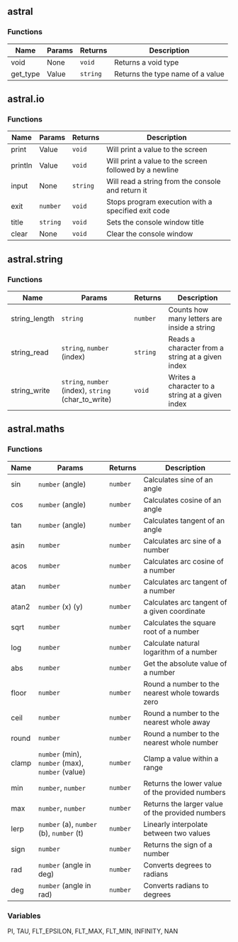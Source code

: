 ## astral

### Functions
| Name     | Params | Returns  | Description                      |
| -------- |------- | -------- | -------------------------------- |
| void     | None   | `void`   | Returns a void type              |
| get_type | Value  | `string` | Returns the type name of a value |

## astral.io

### Functions
| Name    | Params   | Returns  | Description                                            |
| ------- | -------- | -------- | ------------------------------------------------------ |
| print   | Value    | `void`   | Will print a value to the screen                       |
| println | Value    | `void`   | Will print a value to the screen followed by a newline |
| input   | None     | `string` | Will read a string from the console and return it      |
| exit    | `number` | `void`   | Stops program execution with a specified exit code     |
| title   | `string` | `void`   | Sets the console window title                          |
| clear   | None     | `void`   | Clear the console window                               |

## astral.string

### Functions
| Name          |  Params                                              | Returns  | Description                                      |
| ------------- | ---------------------------------------------------- | -------- | ------------------------------------------------ |
| string_length |  `string`                                            | `number` | Counts how many letters are inside a string      |
| string_read   | `string`, `number` (index)                           | `string` | Reads a character from a string at a given index |
| string_write  | `string`, `number` (index), `string` (char_to_write) | `void`   | Writes a character to a string at a given index  |

## astral.maths

### Functions
| Name | Params | Returns | Description |
| ------- | ------------ | -------- | ------------------------------------------------------ |
| sin   | `number` (angle) | `number` | Calculates sine of an angle
| cos   | `number` (angle) | `number` | Calculates cosine of an angle
| tan   | `number` (angle) | `number` | Calculates tangent of an angle
| asin  | `number`         | `number` | Calculates arc sine of a number
| acos  | `number`         | `number` | Calculates arc cosine of a number
| atan  | `number`         | `number` | Calculates arc tangent of a number
| atan2 | `number` (x) (y) | `number` | Calculates arc tangent of a given coordinate
| sqrt  | `number`         | `number` | Calculates the square root of a number
| log   | `number`         | `number` | Calculate natural logarithm of a number
| abs   | `number`         | `number` | Get the absolute value of a number
| floor   | `number`         | `number` | Round a number to the nearest whole towards zero
| ceil   | `number`         | `number` | Round a number to the nearest whole away
| round   | `number`         | `number` | Round a number to the nearest whole number
| clamp | `number` (min), `number` (max), `number` (value) | `number` | Clamp a value within a range
| min | `number`, `number` | `number` | Returns the lower value of the provided numbers
| max | `number`, `number` | `number` | Returns the larger value of the provided numbers
| lerp | `number` (a), `number` (b), `number` (t) | `number` | Linearly interpolate between two values |
| sign | `number` | `number` | Returns the sign of a number 
| rad | `number` (angle in deg) | `number` | Converts degrees to radians
| deg | `number` (angle in rad) | `number` | Converts radians to degrees

### Variables

PI, TAU, FLT_EPSILON, FLT_MAX, FLT_MIN, INFINITY, NAN